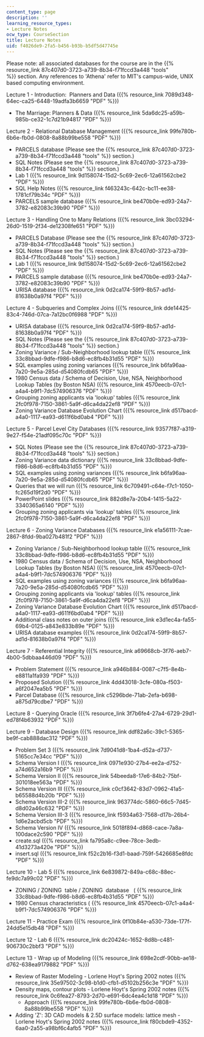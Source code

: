 ```yaml
---
content_type: page
description: ''
learning_resource_types:
- Lecture Notes
ocw_type: CourseSection
title: Lecture Notes
uid: f4026de9-2fa5-b456-b93b-b5df5d47745e
---
```


Please note: all associated databases for the course are in the {{% resource_link 87c407d0-3723-a739-8b34-f71fccd3a448 "tools" %}} section. Any references to 'Athena' refer to MIT's campus-wide, UNIX based computing environment.

Lecture 1 - Introduction:  Planners and Data ({{% resource_link 7089d348-64ec-ca25-6448-19adfa3b6659 "PDF" %}})

*   The Marriage: Planners & Data ({{% resource_link 5da6dc25-a59b-985b-ce32-1c7d21b94817 "PDF" %}})

Lecture 2 - Relational Database Management ({{% resource_link 99fe780b-6b6e-fb0d-0808-8a88b99be558 "PDF" %}})

*   PARCELS database (Please see the {{% resource_link 87c407d0-3723-a739-8b34-f71fccd3a448 "tools" %}} section.)
*   SQL Notes (Please see the {{% resource_link 87c407d0-3723-a739-8b34-f71fccd3a448 "tools" %}} section.)
*   Lab 1 ({{% resource_link 9d158074-15d2-5c69-2ec6-12a61562cbe2 "PDF" %}})
*   SQL Help Notes ({{% resource_link f463243c-642c-bc11-ee38-1781cf79b34c "PDF" %}})
*   PARCELS sample database ({{% resource_link be470b0e-ed93-24a7-3782-e82083c39b90 "PDF" %}})

Lecture 3 - Handling One to Many Relations ({{% resource_link 3bc03294-26d0-1519-2f34-de12308fe651 "PDF" %}})

*   PARCELS Database (Please see the {{% resource_link 87c407d0-3723-a739-8b34-f71fccd3a448 "tools" %}} section.)
*   SQL Notes (Please see the {{% resource_link 87c407d0-3723-a739-8b34-f71fccd3a448 "tools" %}} section.)
*   Lab 1 ({{% resource_link 9d158074-15d2-5c69-2ec6-12a61562cbe2 "PDF" %}})
*   PARCELS sample database ({{% resource_link be470b0e-ed93-24a7-3782-e82083c39b90 "PDF" %}})
*   URISA database ({{% resource_link 0d2ca174-59f9-8b57-ad1d-81638b0a97f4 "PDF" %}})

Lecture 4 - Subqueries and Complex Joins ({{% resource_link dde14425-83c4-746d-07ca-7a12bc0f6988 "PDF" %}})

*   URISA database ({{% resource_link 0d2ca174-59f9-8b57-ad1d-81638b0a97f4 "PDF" %}})
*   SQL Notes (Please see the {{% resource_link 87c407d0-3723-a739-8b34-f71fccd3a448 "tools" %}} section.) 
*   Zoning Variance / Sub-Neighborhood lookup table ({{% resource_link 33c8bbad-9dfe-f986-b8d6-ec8fb4b31d55 "PDF" %}})
*   SQL examples using zoning variances ({{% resource_link b6fa96aa-7a20-9e5a-285d-d54080fcdb65 "PDF" %}})
*   1980 Census data / Schema of Decision, Use, NSA, Neighborhood Lookup Tables (by Boston NSA) ({{% resource_link 4570eecb-07c1-a4a4-b9f1-7dc574906376 "PDF" %}})
*   Grouping zoning applicants via 'lookup' tables ({{% resource_link 2fc0f978-7150-3861-5a9f-d6ca4da22ef8 "PDF" %}})
*   Zoning Variance Database Evolution Chart ({{% resource_link d517bacd-a4a0-1117-ea93-d611f6bd0ab4 "PDF" %}})

Lecture 5 - Parcel Level City Databases ({{% resource_link 93577f87-a319-9e27-f54e-21adf095c70c "PDF" %}})

*   SQL Notes (Please see the {{% resource_link 87c407d0-3723-a739-8b34-f71fccd3a448 "tools" %}} section.)
*   Zoning Variance data dictionary ({{% resource_link 33c8bbad-9dfe-f986-b8d6-ec8fb4b31d55 "PDF" %}})
*   SQL examples using zoning variances ({{% resource_link b6fa96aa-7a20-9e5a-285d-d54080fcdb65 "PDF" %}})
*   Queries that we will run ({{% resource_link 6c709491-c64e-f7c1-1050-fc265d19f2d0 "PDF" %}})
*   PowerPoint slides ({{% resource_link 882d8e7a-20b4-1415-5a22-3340365a6140 "PDF" %}})
*   Grouping zoning applicants via 'lookup' tables ({{% resource_link 2fc0f978-7150-3861-5a9f-d6ca4da22ef8 "PDF" %}})

Lecture 6 - Zoning Variance Databases ({{% resource_link e1a56111-7cae-2867-8fdd-9ba027b481f2 "PDF" %}})

*   Zoning Variance / Sub-Neighborhood lookup table ({{% resource_link 33c8bbad-9dfe-f986-b8d6-ec8fb4b31d55 "PDF" %}})
*   1980 Census data / Schema of Decision, Use, NSA, Neighborhood Lookup Tables (by Boston NSA) ({{% resource_link 4570eecb-07c1-a4a4-b9f1-7dc574906376 "PDF" %}})
*   SQL examples using zoning variances ({{% resource_link b6fa96aa-7a20-9e5a-285d-d54080fcdb65 "PDF" %}})
*   Grouping zoning applicants via 'lookup' tables ({{% resource_link 2fc0f978-7150-3861-5a9f-d6ca4da22ef8 "PDF" %}})
*   Zoning Variance Database Evolution Chart ({{% resource_link d517bacd-a4a0-1117-ea93-d611f6bd0ab4 "PDF" %}})
*   Additional class notes on outer joins ({{% resource_link e3d1ec4a-fa55-69b4-0125-a843e833b89e "PDF" %}})
*   URISA database examples ({{% resource_link 0d2ca174-59f9-8b57-ad1d-81638b0a97f4 "PDF" %}})

Lecture 7 - Referential Integrity ({{% resource_link a69668cb-3f76-aeb7-4b00-5dbbaa446d09 "PDF" %}})

*   Problem Statement ({{% resource_link a946b884-0087-c7f5-8e4b-e8811a1fa939 "PDF" %}})
*   Proposed Solution ({{% resource_link 4dd43018-3cfe-080a-f503-a6f2047ea5b5 "PDF" %}})
*   Parcel Database ({{% resource_link c5296bde-71ab-2efa-b698-a875d79cdbe7 "PDF" %}})

Lecture 8 - Querying Oracle ({{% resource_link 3f7b6fe4-27a4-6729-29d1-ed78f4b63932 "PDF" %}})

Lecture 9 - Database Design ({{% resource_link ddf82a6c-39c1-5365-be9f-cab888dac312 "PDF" %}})

*   Problem Set 3 ({{% resource_link 7d9041d8-1ba4-d52a-d737-5165cc7e34cc "PDF" %}})
*   Schema Version I ({{% resource_link 0971e930-27b4-ee2a-d752-a74d652a16b9 "PDF" %}})
*   Schema Version II ({{% resource_link 54beeda8-17e6-84b2-75bf-301018ee563a "PDF" %}})
*   Schema Version III ({{% resource_link c0cf3642-83d7-0962-41a5-b65588d4b20b "PDF" %}})
*   Schema Version III-2 ({{% resource_link 963774dc-5860-66c5-7d45-d8d02a46c632 "PDF" %}})
*   Schema Version III-3 ({{% resource_link f5934a63-7568-d17b-26b4-1d6e2acbd5cb "PDF" %}})
*   Schema Version IV ({{% resource_link 5018f894-d868-cace-7a8a-100dace2c590 "PDF" %}})
*   create.sql ({{% resource_link fa795a8c-c9ee-78ce-3edb-41d3273a420e "PDF" %}})
*   insert.sql ({{% resource_link f52c2b16-f3d1-baad-759f-5426685e8fdc "PDF" %}})

Lecture 10 - Lab 5 ({{% resource_link 6e839872-849a-c68c-88ec-fe9dc7a99c02 "PDF" %}})

*   ZONING / ZONING  table / ZONING  database   ( {{% resource_link 33c8bbad-9dfe-f986-b8d6-ec8fb4b31d55 "PDF" %}})
*   1980 Census characteristics ( {{% resource_link 4570eecb-07c1-a4a4-b9f1-7dc574906376 "PDF" %}})

Lecture 11 - Practice Exam ({{% resource_link 0f10b84e-a530-73de-177f-24dd5e15db48 "PDF" %}})

Lecture 12 - Lab 6 ({{% resource_link dc20424c-1652-8d8b-c481-906730c2bbf3 "PDF" %}})

Lecture 13 - Wrap up of Modeling ({{% resource_link 698e2cdf-90bb-ae18-d762-638ea9179882 "PDF" %}})

*   Review of Raster Modeling - Lorlene Hoyt's Spring 2002 notes ({{% resource_link 35e97502-3c98-b1d0-cfb1-d5102b256c3e "PDF" %}})
*   Density maps, contour plots - Lorlene Hoyt's Spring 2002 notes ({{% resource_link 0c6fea27-8793-2d70-e691-6dc4ea4c1d18 "PDF" %}})
    *   Approach ({{% resource_link 99fe780b-6b6e-fb0d-0808-8a88b99be558 "PDF" %}})
*   Adding 'Z': 3D CAD models & 2.5D surface models: lattice mesh - Lorlene Hoyt's Spring 2002 notes ({{% resource_link f80cbde9-4352-6aa0-2a55-a98bf6c4afb5 "PDF" %}})